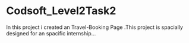 # Codsoft_Level2Task2
In this project i created an Travel-Booking Page .This project is spacially designed for an spacific internship...
